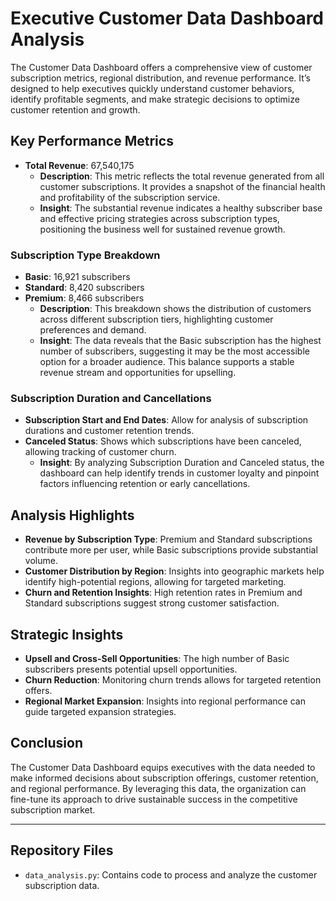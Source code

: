 # Executive Customer Data Dashboard Analysis

The Customer Data Dashboard offers a comprehensive view of customer subscription metrics, regional distribution, and revenue performance. It’s designed to help executives quickly understand customer behaviors, identify profitable segments, and make strategic decisions to optimize customer retention and growth.

## Key Performance Metrics

- **Total Revenue**: 67,540,175
  - **Description**: This metric reflects the total revenue generated from all customer subscriptions. It provides a snapshot of the financial health and profitability of the subscription service.
  - **Insight**: The substantial revenue indicates a healthy subscriber base and effective pricing strategies across subscription types, positioning the business well for sustained revenue growth.

### Subscription Type Breakdown

- **Basic**: 16,921 subscribers
- **Standard**: 8,420 subscribers
- **Premium**: 8,466 subscribers
  - **Description**: This breakdown shows the distribution of customers across different subscription tiers, highlighting customer preferences and demand.
  - **Insight**: The data reveals that the Basic subscription has the highest number of subscribers, suggesting it may be the most accessible option for a broader audience. This balance supports a stable revenue stream and opportunities for upselling.

### Subscription Duration and Cancellations

- **Subscription Start and End Dates**: Allow for analysis of subscription durations and customer retention trends.
- **Canceled Status**: Shows which subscriptions have been canceled, allowing tracking of customer churn.
  - **Insight**: By analyzing Subscription Duration and Canceled status, the dashboard can help identify trends in customer loyalty and pinpoint factors influencing retention or early cancellations.

## Analysis Highlights

- **Revenue by Subscription Type**: Premium and Standard subscriptions contribute more per user, while Basic subscriptions provide substantial volume.
- **Customer Distribution by Region**: Insights into geographic markets help identify high-potential regions, allowing for targeted marketing.
- **Churn and Retention Insights**: High retention rates in Premium and Standard subscriptions suggest strong customer satisfaction.

## Strategic Insights

- **Upsell and Cross-Sell Opportunities**: The high number of Basic subscribers presents potential upsell opportunities.
- **Churn Reduction**: Monitoring churn trends allows for targeted retention offers.
- **Regional Market Expansion**: Insights into regional performance can guide targeted expansion strategies.

## Conclusion

The Customer Data Dashboard equips executives with the data needed to make informed decisions about subscription offerings, customer retention, and regional performance. By leveraging this data, the organization can fine-tune its approach to drive sustainable success in the competitive subscription market.

---

## Repository Files

- `data_analysis.py`: Contains code to process and analyze the customer subscription data.

